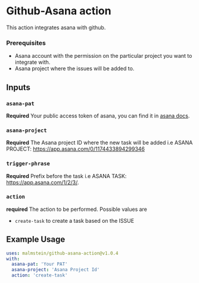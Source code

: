 
# Github-Asana action

This action integrates asana with github.

### Prerequisites

- Asana account with the permission on the particular project you want to integrate with.
- Asana project where the issues will be added to.

## Inputs

### `asana-pat`

**Required** Your public access token of asana, you can find it in [asana docs](https://developers.asana.com/docs/#authentication-basics).

### `asana-project`

**Required** The Asana project ID where the new task will be added i.e ASANA PROJECT: https://app.asana.com/0/1174433894299346


### `trigger-phrase`

**Required** Prefix before the task i.e ASANA TASK: https://app.asana.com/1/2/3/.

### `action`

**required** The action to be performed. Possible values are
* `create-task` to create a task based on the ISSUE

## Example Usage

```yaml
uses: malmstein/github-asana-action@v1.0.4
with:
  asana-pat: 'Your PAT'
  asana-project: 'Asana Project Id'
  action: 'create-task'
```

